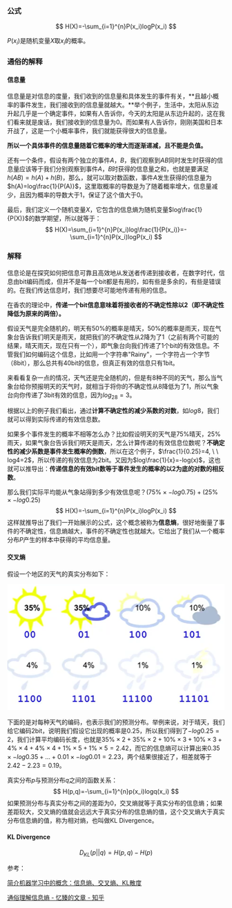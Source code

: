 ### 公式

$$
H(X)=-\sum_{i=1}^{n}P(x_i)logP(x_i)
$$

$P(x_i)$是随机变量$X$取$x_i$的概率。

### 通俗的解释

#### 信息量

信息量是对信息的度量，我们收到的信息量和具体发生的事件有关，**且越小概率的事件发生，我们接收到的信息量就越大。**举个例子，生活中，太阳从东边升起几乎是一个确定事件，如果有人告诉你，今天的太阳是从东边升起的，这在我们看来就是废话，我们接收到的信息量为0。而如果有人告诉你，刚刚美国和日本开战了，这是一个小概率事件，我们就能获得很大的信息量。

**所以一个具体事件的信息量随着它概率的增大而逐渐递减，且不能是负值。**

还有一个条件，假设有两个独立的事件$A$，$B$，我们观察到$AB$同时发生时获得的信息量应该等于我们分别观察到事件$A$，$B$时获得的信息量之和，也就是要满足$h(AB)=h(A)+h(B)$，那么，就可以取对数函数，事件$A$发生获得的信息量为$h(A)=log\frac{1}{P(A)}$，这里取概率的导数是为了随着概率增大，信息量减少，且因为概率的导数大于1，保证了这个值大于0。

最后，我们定义一个随机变量$X$，它包含的信息熵为随机变量$log\frac{1}{P(X)}$的数学期望，所以就等于：
$$
H(X)=\sum_{i=1}^{n}P(x_i)log\frac{1}{P(x_i)}=-\sum_{i=1}^{n}P(x_i)logP(x_i)
$$

### 解释

信息论是在探究如何把信息可靠且高效地从发送者传递到接收者，在数字时代，信息由bit编码而成，但并不是每一个bit都是有用的，如有些是多余的，有些是错误的。在我们传达信息时，我们想要尽可能地传递有用的信息。

在香农的理论中，**传递一个bit信息意味着将接收者的不确定性除以2（即不确定性降低为原来的两倍）。**

假设天气是完全随机的，明天有50%的概率是晴天，50%的概率是雨天，现在气象台告诉我们明天是雨天，就把我们的不确定性从2降为了1（之前有两个可能的结果，晴天雨天，现在只有一个），即气象台向我们传递了1个bit的有效信息。不管我们如何编码这个信息，比如用一个字符串"Rainy"，一个字符占一个字节（8bit），那么总共有40bit的信息，但真正有效的信息只有1bit。

来看看复杂一点的情况，天气还是完全随机的，但是有8种不同的天气，那么当气象台给你预报明天的天气时，就相当于将你的不确定性从8降低为了1，所以气象台向你传递了3bit有效的信息，因为$log_28=3$。

根据以上的例子我们看出，通过**计算不确定性的减少系数的对数**，如$log8$，我们就可以得到实际传递的有效信息数。

如果多个事件发生的概率不相等怎么办？比如假设明天的天气是75%晴天，25%雨天，如果气象台告诉我们明天是雨天，怎么计算传递的有效信息位数呢？**不确定性的减少系数是事件发生概率的倒数**，所以在这个例子，$\frac{1}{0.25}=4, \ \ log4=2$，所以传递的有效信息为2bit。又因为$log\frac{1}{x}=-log(x)$，这也就可以推导出：**传递信息的有效bit数等于事件发生的概率的以2为底的对数的相反数**。

那么我们实际平均能从气象站得到多少有效信息呢？$(75\% \times -log0.75) + (25\% \times -log0.25)$
$$
H(X)=-\sum_{i=1}^{n}P(x_i)logP(x_i)
$$
这样就推导出了我们一开始展示的公式，这个概念被称为**信息熵**，很好地衡量了事件的不确定性，信息熵越大，事件的不确定性也就越大。它给出了我们从一个概率分布$P$产生的样本中获得的平均信息量。

#### 交叉熵

假设一个地区的天气的真实分布如下：

![](.\imgs\l0_1.png)

下面的是对每种天气的编码，也表示我们的预测分布。举例来说，对于晴天，我们给它编码2bit，说明我们假设它出现的概率是$0.25$，所以我们得到了$-log0.25=2$，我们计算平均编码长度，也就是$35\% \times 2+35\% \times 2+10\% \times 3+10\% \times 3+4\% \times 4+4\% \times 4+1\% \times 5+1\% \times 5=2.42$，而它的信息熵可以计算出来$0.35\times-log0.35+...+0.01\times-log0.01=2.23$，两个结果很接近了，相差就等于$2.42-2.23=0.19$。

真实分布$p$与预测分布$q$之间的函数关系：
$$
H(p,q)=-\sum_{i=1}^{n}p(x_i)logq(x_i)
$$
如果预测分布与真实分布之间的差距为0，交叉熵就等于真实分布的信息熵；如果差距较大，交叉熵的值就会远远大于真实分布的信息熵的值，这个交叉熵大于真实分布信息熵的值，称为相对熵，也叫做KL Divergence。

#### KL Divergence

$$
D_{KL}(p||q)=H(p,q)-H(p)
$$

参考：

[简介机器学习中的概念：信息熵、交叉熵、KL散度](https://www.bilibili.com/video/BV1To4y1Q7jn)

[通俗理解信息熵 - 忆臻的文章 - 知乎 ](https://zhuanlan.zhihu.com/p/26486223)

